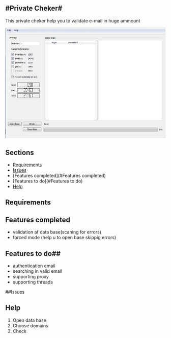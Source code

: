 #Private Cheker#
-

This private cheker help you to validate e-mail in huge ammount

![Image of PrivateCheker](https://github.com/AntonGulkevich/PrivateCheker/blob/master/Images/MainWindow.PNG "private cheker-qt")

## Sections

* [Requirements](#requirements)
* [Issues](#issues)
* [Features completed](#Features completed)
* [Features to do](#Features to do)
* [Help](#Help)


## Requirements

## Features completed
* validation af data base(scaning for errors)
* forced mode (help u to open base skippig errors)

## Features to do##
* authentication email
* searching in valid email
* supporting proxy
* supporting threads

##Issues

## Help
1. Open data base
2. Choose domains
3. Check





